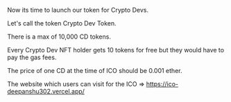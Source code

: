 Now its time to launch our token for Crypto Devs. </br> 

Let's call the token Crypto Dev Token.</br>

There is a max of 10,000 CD tokens.</br>

Every Crypto Dev NFT holder gets 10 tokens for free but they would have to pay the gas fees.</br>

The price of one CD at the time of ICO should be 0.001 ether.</br>

The website which users can visit for the ICO => https://ico-deepanshu302.vercel.app/

